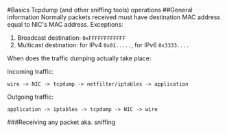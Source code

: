 #Basics
Tcpdump (and other sniffing tools) operations
##General information
Normally packets received must have destination MAC address equal to NIC's MAC address.
Exceptions:
 1. Broadcast destination: `0xFFFFFFFFFFFF`
 2. Multicast destination: for IPv4 `0x01.....`, for IPv6 `0x3333....`

When does the traffic dumping actually take place:

Incoming traffic:
```
wire -> NIC -> tcpdump -> netfilter/iptables -> application
```
Outgoing traffic:
```
application -> iptables -> tcpdump -> NIC -> wire 
```

###Receiving any packet aka. sniffing
